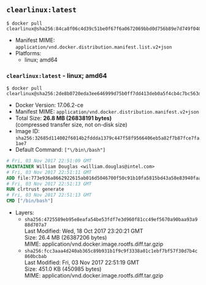 ## `clearlinux:latest`

```console
$ docker pull clearlinux@sha256:84ca8f06c4d39c51be0f67f6a0672069bbd0d756b89e7d749f040fa318b9c49d
```

-	Manifest MIME: `application/vnd.docker.distribution.manifest.list.v2+json`
-	Platforms:
	-	linux; amd64

### `clearlinux:latest` - linux; amd64

```console
$ docker pull clearlinux@sha256:2de8b0720eda3ee646999d75b0ff7dd413deb0a5f4cb4c7bc563de7a6eda1efc
```

-	Docker Version: 17.06.2-ce
-	Manifest MIME: `application/vnd.docker.distribution.manifest.v2+json`
-	Total Size: **26.8 MB (26838191 bytes)**  
	(compressed transfer size, not on-disk size)
-	Image ID: `sha256:32685d114002f6014b2fddda1379c447f58f9566406eb5a82f7b87fce7fa1ae7`
-	Default Command: `["\/bin\/bash"]`

```dockerfile
# Fri, 03 Nov 2017 22:51:09 GMT
MAINTAINER William Douglas <william.douglas@intel.com>
# Fri, 03 Nov 2017 22:51:11 GMT
ADD file:773e936a8662922615ab016d5046700f50c91b10fa5815bd43a58e83940faac5 in / 
# Fri, 03 Nov 2017 22:51:13 GMT
RUN clrtrust generate
# Fri, 03 Nov 2017 22:51:13 GMT
CMD ["/bin/bash"]
```

-	Layers:
	-	`sha256:4725589eb95e8eafa54be53fdf7e3d960f81cc49ef5670a90baa93a988d707a7`  
		Last Modified: Wed, 18 Oct 2017 23:20:21 GMT  
		Size: 26.4 MB (26387206 bytes)  
		MIME: application/vnd.docker.image.rootfs.diff.tar.gzip
	-	`sha256:fcc3aaa4d240ab365c89b931b1f9c9f3338a01c1ebf7bf57f30d7b4c860bcbab`  
		Last Modified: Fri, 03 Nov 2017 22:51:19 GMT  
		Size: 451.0 KB (450985 bytes)  
		MIME: application/vnd.docker.image.rootfs.diff.tar.gzip
